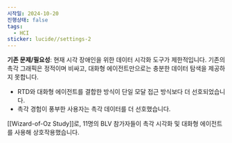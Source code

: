 ```yaml
---
시작일: 2024-10-20
진행상태: false
tags:
  - HCI
sticker: lucide//settings-2
---
```

**기존 문제/필요성**: 현재 시각 장애인을 위한 데이터 시각화 도구가 제한적입니다. 기존의 촉각 그래픽은 정적이며 비싸고, 대화형 에이전트만으로는 충분한 데이터 탐색을 제공하지 못합니다.
- RTD와 대화형 에이전트를 결합한 방식이 단일 모달 접근 방식보다 더 선호되었습니다. 
- 촉각 경험이 풍부한 사용자는 촉각 데이터를 더 선호했습니다.

[[Wizard-of-Oz Study]]로,  11명의 BLV 참가자들이 촉각 시각화 및 대화형 에이전트를 사용해 상호작용했습니다.